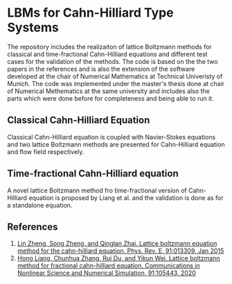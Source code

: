 # LBMs for Cahn-Hilliard Type Systems

The repository includes the realizaiton of lattice Boltzmann methods for classical and time-fractional Cahn-Hilliard equations and different test cases for the validation of the methods. The code is based on the the two papers in the references and is also the extension of the software developed at the chair of Numerical Mathematics at Technical Univeristy of Munich. The code was implemented under the master's thesis done at chair of Numerical Methematics at the same university and includes also the parts which were done before for completeness and being able to run it.

## Classical Cahn-Hilliard Equation
Classical Cahn-Hilliard equation is coupled with Navier-Stokes equations and two lattice Boltzmann methods are presented for Cahn-Hilliard equation and flow field respectively.

## Time-fractional Cahn-Hilliard equation
A novel lattice Boltzmann method fro time-fractional version of Cahn-Hilliard equation is proposed by Liang et al. and the validation is done as for a standalone equation.


## References
1. [Lin Zheng, Song Zheng, and Qinglan Zhai. Lattice boltzmann equation method for the
cahn-hilliard equation. Phys. Rev. E, 91:013309, Jan 2015](https://journals.aps.org/pre/abstract/10.1103/PhysRevE.91.013309)
2. [Hong Liang, Chunhua Zhang, Rui Du, and Yikun Wei. Lattice boltzmann method for
fractional cahn-hilliard equation. Communications in Nonlinear Science and Numerical
Simulation, 91:105443, 2020](https://www.sciencedirect.com/science/article/abs/pii/S1007570420302744)
